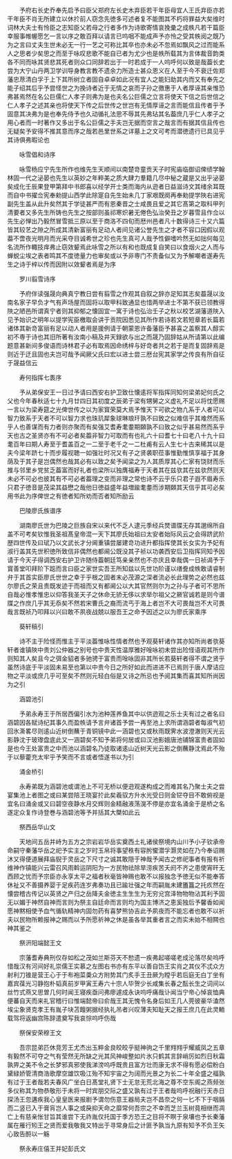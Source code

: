 <!-- { "loadSidebar": true } -->
　　予府右长史乔奉先启予曰臣父郑府左长史木弃臣若干年臣母宜人王氏弃臣亦若干年臣不肖无所建立以休扵前人窃念先徳多可述者复不能图其不朽将罪益大矣维时词林大夫士有怜臣之志知臣父若母之行者多作为诗歌寄情哀挽彚之成帙凡若干篇臣幸服事帷幄愿乞一言以序之敢百拜以请言已呜咽不能成声予亦怜之受其帙阅之既乃为之言曰丈夫生世未必无一行一艺之可称比其卒也亦未必不忽焉如飘风之过而能系人之思者少矣思之而至于咏叹悲歌不能自已者为尤少也是帙所载其为言体裁音韵类各不同而咏其贤悲其死者则众口同辞若出于一时若成于一人呜呼何以致是哉葢长史尝为大宁山丹两卫学训导身教言教不遗余力所造士甚众恩义在人至于今不衰迁佐郑藩忠荩清白孚于上下其所树立者固自卓卓如此况有宜人之能妇助其内而又有奉先之能子绍其后乎予尝怪世之为挽诗者近于无情之哀而子孙之徼惠于人者厚诬其亲惟恐弗甚焉然在名公巨儒仁人孝子则弗为是也夫名公巨儒之立言将使天下信之后世信之仁人孝子之述其亲也将使天下传之后世传之世岂有无情厚诬之言而能信且传者乎予固意其决弗为是也奉先侍予也久动循礼法思不辱其先弗玷其名葢庶几乎仁人孝子之用心者而一时著作又多出于名公巨儒之手夫岂无据而空言之哉言而有据其信且传也无疑矣予安得不推其意而序之哉若邑里世系之详墓上之文可考而潜徳遗行已具见乎其诗俱弗暇论也

　　咏雪倡和诗序

　　咏雪杨应宁先生所作也维先生天顺间以南楚竒童贡天子时宪庙临御诏俾绩学翰林固一代之泌晏也先生以英妙之年粹美之质大肆力羣籍几尽中秘之蔵是又出乎泌晏矣成化壬辰果登甲第拜中书郎喜以经学开士类而海内从逰者日益滋诗文其绪余耳既而自中书擢佥宪奉勑提山西学此除寔自先生始未几丁家艰既阕再奉勑提学陜右进宪副先生盖从此升矣然其于学徒甚严而有恩秦晋之士咸畏且爱之其它髙第之取科甲列清要者又多先生所铸也先生之按部则虽祁寒炽暑无倦色弘治癸丑之岁暮雪且作佥以先生必惮出乃毅然冒雪抵三原以至于商洛不四旬而厯州邑者凡十数得诗三十又六篇皆其较艺之隙之所成其清新富丽有足动人者间见诸公誉先生之才者不容口因假以观葢不啻夜光明月而光采夺目诚希世之珍也先生真可人哉予性僻嗜吟然无如拙何每见名流所作輙技痒弗止窃效颦焉此咏雪之所以有和也既成复自笑曰以食烟火之人而与蝉蜕尘埃之表者鸣其不度徳量力也审矣或以予非専门不责备似又为予解嘲者遂寿先生之诗于梓以传而因附以效颦者焉是为序

　　罗川翦雪诗序

　　予府伴读强晟向典真宁教日尝有翦雪之作观其自叙之辞亦足知其志矣葢晟以汝南名家子早负才气有声场屋而固将以取甲科致通显也惜两举进士不第不获已领教得陜之陋邑所谓真宁者则其抑郁之懐固宜一寓于诗也弘治壬子之秋以校艺湖藩道陜入见予始识之明年以提学宪臣檄取会讲于贡院因悉见其所作若诗若文若短章若长篇若诸体其新竒富丽有足以动人者用是援例请于朝蒙恩许备藩臣予甚喜之盖察其人醇实初不専于诗也其旧所著有汝南小稿及井天録欲与出之而晟乃固辞姑从所请第以此编题意甚新间多俊语而诗林君子必有取焉因命绣梓与好竒者共之若于是而复固辞焉是则近于迂且固也夫岂可哉予闻厥父氏曰宏以进士尝三厯台宪其家学之传良有所自征于晟益信云

　　寿何指挥七袠序

　　予从弟保安王一日过予请曰西安右护卫致仕懐逺将军指挥同知何梁弟妃何氏之父也今年春秋适七十九月廿四日其初度之辰弟于梁有甥舅之义虚礼不足以将忱愿赐一言以为梁寿筵之光俾世传之以为家寳荣莫大焉予惟天下可欲之物凢系于人者可以智力致系于天者不可以智力求也珠玑犀象球琳琅玕孰不曰致之似难信乎其难然而系乎人也善谋而有力者则亦聚而有矣强艾耆寿耄耋期頥孰不曰致之似乎甚易然而系乎天也古之圣贤亦有不可必者矣葢非智力可取而有也礼六十曰耆七十曰老八十九十曰耄百年曰期人寿至于耆盖百之一二至于老千之一二杜甫有云人生七十古来稀其以是夫今梁年跻七十而步履视聴一如强壮时况又有子之贤袭职莅事惟勤惟慎享福于其身荫及于其子是岂偶然也哉其必有以致之矣予闻梁之为人其质厚其心仁家有饶财而乐推与邻里乡党贫乏葢富而好礼者也梁所以独膺福寿于天者其在兹欤其在兹欤然则天未必不可必也彼其有不可必者葢理之变而非理之常也诗不云乎乐只君子遐不眉寿乐只君子徳音是茂梁其益懋之哉他日徳益盛年益増踰耄耋而涉期頥其天信乎其可必矣用书此为序俾世之有徳者知所劝而否者知所励云

　　巴陵廖氏族谱序

　　湖南廖氏世为巴陵之巨族自宋以来代不乏人逮元季经兵燹谱牒无存其邈绵所自盖不可考矣钦惟我圣祖髙皇帝混一天下其廖氏始祖曰太安者始际风云之会得跻武阶歴四世传及曰珷乃以文武长才分阃重镇尝屡建竒功进升都指挥使其长女实为予妃有淑行盖其先世积徳所致信非偶然也都阃公既没其子祯以功袭西安后卫指挥同知予因请于今天子得调西安右护卫许随侍葢朝廷笃亲亲然也不亦庆且幸哉偶一日祯谒予于寳善堂叩拜阶下跽而言曰臣之家世实吾王所知兹以先世功阶谨以缮誊成帙敢请睿制弁于其首实臣廖氏世世之幸于乎根之固者末必茂源之深者流必长此理势之必然也兹尔廖氏之荣且贵既发迹于而祖而又有都阃公以大其官然则尔为之孙与子者可不思所自哉必惟孝惟忠以仰答我圣天子之休命无骄无侈以求举尔祖父之厥官诚若是则今谱牒之作庶几乎其无忝矣不然若宋曹氏之裔而流丐于海上者岂不大可畏哉岂不大可畏哉言既祯乃叩拜以兴曰敢不夙夜战兢以服吾王之命予因述之以为廖氏家乘序

　　葵轩稿引

　　诗不主于险怪而惟主于平淡葢惟咏性情者然也予观葵轩诸作其亦知所尚者欤葵轩者谁镇陜中贵刘公仲器之别号也中贵天性温厚雅好唫咏初未尝出险怪语观其所作则知其人矣且今之弭金貂者多驰骋于富贵而唫咏固非其所长若葵轩者得不谓之贤乎虽然诗底于平淡固未易至也第以中贵今日之所好如此而进进不已焉则于唐人摩诘应物之平淡或庶几乎可至矣不然则元轻白俗是又诗之所忌也予阅其集而喜其知所尚因为之引

　　涵碧池引

　　予弟永寿王于所居西偏引水为池种莲养鱼其中以供逰观之乐士夫有过之者名曰涵碧因各赋诗纪其事久而盈帙请予言弁诸首予尝一再至池上求所谓涵碧者每淑气初回氷澌畧尽则逺山近树倒蘸于青铜镜中此一涵碧也又或秋雨既霁水波澄澈则天光云影静沈于玻瓈盘底此又一涵碧矣不知予弟将何居或曰汉池影娥唐池铺锦富贵者固如是也今王处富贵之中而池以涵碧名乃徒取诸逺山近树天光云影之倒蘸静沈焉此不殆于以藜藿充太牢乎予笑而不言或者悟遂书以为引

　　涌金桥引

　　永寿弟既为涵碧池或谓池上不可无桥以便逰观遂构成之而难其名乃聚士夫之尝宴集池上者图之或曰某尝陪王晓宴扵此矣羲驭方升水光受日则金铓夺目不敢俯视是宜名曰涌金或又曰碧空夜静水月交辉则金精融液荡滉不停是亦宜名涌金于是桥之名遂定众复作诗登巻与涵碧池等予并括其大槩如此云

　　祭西岳华山文

　　天地间五岳并峙为五方之宗岩岩华岳实奠西土礼诸侯祭境内山川予小子钦承帝命嗣守秦藩华岳之祀予实主之岁时玉帛将事望秩有容肹蠁潜孚灏灵如在乃今奉诏赐沐又得便道展拜庙貎于灵岳之下尺寸之诚其敢隠于神哉予闻古之修祀事者有报有祈维神作镇能兴云雷召风雨斡运阴阳为一方民物祛除旱涝疾苦夭阏不齐之患使宵旰无西顾之忧而予宗臣亦永享太平之福者秋毫皆神赐也敢不以报独念予徳无似不能奉答休祉又不善摄养婴于足疾药连岁弗奏功且已踰壮强之年而嗣胤未建簠簋之托疚然在懐尝稽古传记以英贤之产归之岳降夫金徳主生生生为无穷兊宫泽物物物沾其利予固无以媚于神然自神而言则为祭主自廷命而言则均为国主博济之恵奚独后予馨香如闻愿神黙相使予血气循轨精神内固勿药有喜梦熊协吉此予夙夜而不能忘者也敢不以祈夫以民物所赖报神之赐而以予所愿祈神之休是虽各举其重者言之而实未始不相闗也神其鉴之

　　祭汧阳端懿王文

　　宗藩耆寿典刑仅存如松之茂如兰斯芬天不愸遗一疾弗起嗟嗟老成沦落尽矣呜呼惜哉汉有河间好礼崇儒王实慕之左图右书亦有东平以善自饬王实肖之其仪不忒众方射利刀锥是营王心于于布袍菜羮众方附势其门炙手王丑厥为瞠乎若后庭无白丁坐有嘉宾葆光习静抱朴韬真前岁甲寅王寿六十宗人毕贺少长咸集长春之酝长生之词间以丝竹式燕又思曽几何时闻王寝疾亟问弗瘳遽成永诀呜呼痛哉讣闻当宁帝心悼哀恤典便蕃自天而来礼官稽行曰惟端懿帝曰俞哉王其无愧令名身后如王几人莞彼豪华溘然埃尘象贤克孝王有胤子块苫饘粥据经执礼吊者兴叹薄夫知耻天之报王庶几在此灵輀载驾将返幽宫陈辞遣奠写我哀悰呜呼伤哉

　　祭保安荣穆王文

　　吾宗昆弟匹休竞芳王尤杰出玉粹金良皎皎乎挺神驹之千里翙翙乎耀威凤之五章有毅然不可夺之气有莹然无所缺之光其风神峻整如片氷只鹤其言辞峭厉如烈日秋霜孰畀之美不令之长梦邪真邪使我涕滂呜呼既贵且富方壮而康无求不得有愿必偿粉白黛緑娇管清商浩歌摩空雄饮吸江殆不知宇宙之为阔而光景之为长二十年全盛之福孰有过于王者哉若夫春风广坐白日髙堂礼贤下士无怠无荒北海之尊不空东阁之燕频张多仪称其为物恭敬形于未将一时宾朋交际之盛又孰有过于王者哉呜呼祝融行天赤日探汤王忽遘疾我心皇皇医来报剧予谓勿伤意王器局夫岂不昌奈之何一匕不下于咽膈而二竖已入于膏肓岂人事之或戾抑天命之靡常何吾宗之不幸而芝兰玉树竟相继而凋亡上有慈亲怅甘旨其谁尝下无祚胤仅托国于季方恐王之目将不瞑于泉壤也予长秦藩属在雁行矧王之贤而爱我敬我又特出于寻常身后之计匪予孰当九原有知予不负王矢心致告酹以一觞

　　祭永寿庄僖王并妃彭氏文

